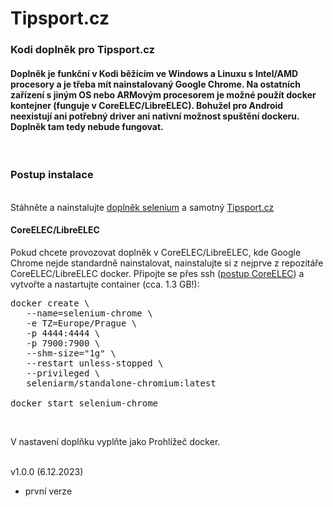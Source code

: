 <h1>Tipsport.cz</h1>
<p>
<h3>Kodi doplněk pro Tipsport.cz</h3>
<p>
<h4>Doplněk je funkční v Kodi běžícím ve Windows a Linuxu s Intel/AMD procesory a je třeba mít nainstalovaný Google Chrome. Na ostatních zařízení s jiným OS nebo ARMovým procesorem je možné použít docker kontejner (funguje v CoreELEC/LibreELEC). Bohužel pro Android neexistují ani potřebný driver ani nativní možnost spuštění dockeru. Doplněk tam tedy nebude fungovat.</h4><br>

<h3>Postup instalace</h3><br>
Stáhněte a nainstalujte <a href="https://codeload.github.com/waladir/script.module.selenium/zip/refs/heads/master">doplněk selenium</a> a samotný <a href="https://codeload.github.com/waladir/plugin.video.tipsport/zip/refs/heads/master">Tipsport.cz</a>

<h4>CoreELEC/LibreELEC</h4>
Pokud chcete provozovat doplněk v CoreELEC/LibreELEC, kde Google Chrome nejde standardně nainstalovat, nainstalujte si z nejprve z repozitáře CoreELEC/LibreELEC docker. Připojte se přes ssh (<a href="https://wiki.coreelec.org/coreelec:ssh">postup CoreELEC</a>) a vytvořte a nastartujte container (cca. 1.3 GB!):

<pre>
docker create \
   --name=selenium-chrome \
   -e TZ=Europe/Prague \
   -p 4444:4444 \
   -p 7900:7900 \
   --shm-size="1g" \
   --restart unless-stopped \
   --privileged \
   seleniarm/standalone-chromium:latest

docker start selenium-chrome
</pre><br>

V nastavení doplňku vyplňte jako Prohlížeč docker.<br><br>

v1.0.0 (6.12.2023)<br>
- první verze<br><br>
</p>
